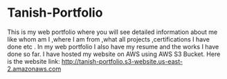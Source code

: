 # Tanish-Portfolio
This is my web portfolio where you will see detailed information about me like whom am I ,where I am from ,what all projects ,certifications I have done etc .
In my web portfolio I also have my resume and the works I have done so far.
I have hosted my website on AWS using AWS S3 Bucket.
Here is the website link: http://tanish-portfolio.s3-website.us-east-2.amazonaws.com
